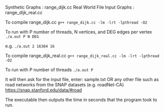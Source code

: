 Synthetic Graphs : range_dijk.cc
Real World File Input Graphs : range_dijk_real.cc

To compile range_dijk.cc
  ```g++ range_dijk.cc -lm -lrt -lpthread -O2```
  
To run with P number of threads, N vertices, and DEG edges per vertex
  ```./a.out P N DEG```

e.g. ```./a.out 2 16384 16```


To compile range_dijk_real.cc
  ```g++ range_dijk_real.cc -lm -lrt -lpthread -O2```
  
To run with P number of threads
  ```./a.out P```
  
  It will then ask for the input file, enter:
  sample.txt
  OR any other file such as road networks from the SNAP datasets (e.g. roadNet-CA)
  https://snap.stanford.edu/data/#road

The executable then outputs the time in seconds that the program took to run.
